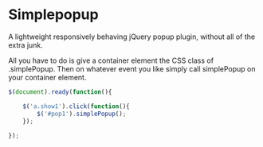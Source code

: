 Simplepopup
===========

A lightweight responsively behaving jQuery popup plugin, without all of the extra junk.

All you have to do is give a container element the CSS class of .simplePopup. Then on whatever event you like simply call simplePopup on your container element.

```javascript
$(document).ready(function(){

    $('a.show1').click(function(){
	    $('#pop1').simplePopup();
    }); 
  
});
```

